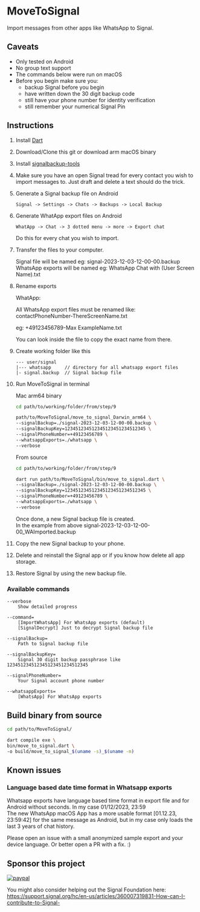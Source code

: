 # MoveToSignal

Import messages from other apps like WhatsApp to Signal.

## Caveats

* Only tested on Android
* No group text support
* The commands below were run on macOS
* Before you begin make sure you:
  * backup Signal before you begin
  * have written down the 30 digit backup code
  * still have your phone number for identity verification
  * still remember your numerical Signal Pin

## Instructions

1. Install [Dart](https://dart.dev/)

2. Download/Clone this git or download arm macOS binary

3. Install [signalbackup-tools](https://github.com/bepaald/signalbackup-tools)

4. Make sure you have an open Signal tread for every contact you wish to import messages to. Just draft and delete a text should do the trick.

5. Generate a Signal backup file on Android

    ```text
    Signal -> Settings -> Chats -> Backups -> Local Backup
    ```

6. Generate WhatApp export files on Android

    ```text
    WhatApp -> Chat -> 3 dotted menu -> more -> Export chat
    ```

    Do this for every chat you wish to import.

7. Transfer the files to your computer.

    Signal file will be named eg: signal-2023-12-03-12-00-00.backup  
    WhatsApp exports will be named eg: WhatsApp Chat with (User Screen Name).txt

8. Rename exports

    WhatApp:

    All WhatsApp export files must be renamed like:  
    contactPhoneNumber-ThereScreenName.txt  

    eg: +49123456789-Max ExampleName.txt  

    You can look inside the file to copy the exact name from there.

9. Create working folder like this

    ```text
    --- user/signal
    |--- whatsapp     // directory for all whatsapp export files
    |- signal.backup  // Signal backup file
    ```

10. Run MoveToSignal in terminal

    Mac arm64 binary

    ```bash
    cd path/to/working/folder/from/step/9

    path/to/MoveToSignal/move_to_signal_Darwin_arm64 \
    --signalBackup=./signal-2023-12-03-12-00-00.backup \
    --signalBackupKey=123451234512345123451234512345 \
    --signalPhoneNumber=+49123456789 \
    --whatsappExports=./whatsapp \
    --verbose
    ```

    From source

    ```bash
    cd path/to/working/folder/from/step/9

    dart run path/to/MoveToSignal/bin/move_to_signal.dart \
    --signalBackup=./signal-2023-12-03-12-00-00.backup \
    --signalBackupKey=123451234512345123451234512345 \
    --signalPhoneNumber=+49123456789 \
    --whatsappExports=./whatsapp \
    --verbose
    ```

    Once done, a new Signal backup file is created.  
    In the example from above  signal-2023-12-03-12-00-00_WAImported.backup  

11. Copy the new Signal backup to your phone.

12. Delete and reinstall the Signal app or if you know how delete all app storage.

13. Restore Signal by using the new backup file.

### Available commands

```text
--verbose
    Show detailed progress

--command=
    [ImportWhatsApp] For WhatsApp exports (default)
    [SignalDecrypt] Just to decrypt Signal backup file

--signalBackup=
    Path to Signal backup file

--signalBackupKey=
    Signal 30 digit backup passphrase like 123451234512345123451234512345

--signalPhoneNumber=
    Your Signal account phone number

--whatsappExports=
    [WhatsApp] For WhatsApp exports
```

## Build binary from source

```bash
cd path/to/MoveToSignal/

dart compile exe \
bin/move_to_signal.dart \
-o build/move_to_signal_$(uname -s)_$(uname -m)
```

## Known issues

### Language based date time format in Whatsapp exports

Whatsapp exports have language based time format in export file and for Android without seconds. In my case 01/12/2023, 23:59  
The new WhatsApp macOS App has a more usable format [01.12.23, 23:59:42] for the same message as Android, but in my case only loads the last 3 years of chat history.

Please open an issue with a small anonymized sample export and your device language. Or better open a PR with a fix. :)

## Sponsor this project

[![paypal](https://www.paypalobjects.com/en_US/i/btn/btn_donateCC_LG.gif)](https://paypal.me/movetosignal/5)

You might also consider helping out the Signal Foundation here: <https://support.signal.org/hc/en-us/articles/360007319831-How-can-I-contribute-to-Signal->
